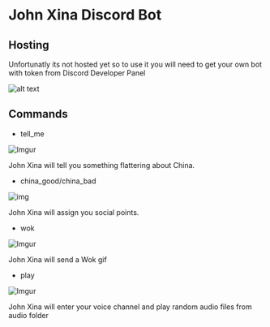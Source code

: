 # John Xina Discord Bot

## Hosting
Unfortunatly its not hosted yet so to use it you will need to get your own bot with token from Discord Developer Panel

![alt text](https://i.postimg.cc/j2Ww4j0b/obraz.png)

## Commands

- tell_me

![Imgur](https://i.imgur.com/IPMoNzI)

John Xina will tell you something flattering about China.

- china_good/china_bad

![img](https://i.imgur.com/Q55pTMt.png)

John Xina will assign you social points.

 - wok

 ![Imgur](https://i.imgur.com/3iks6am)

 John Xina will send a Wok gif

 - play

 ![Imgur](https://i.imgur.com/VNC5wlv)

 John Xina will enter your voice channel and play random audio files from audio folder
